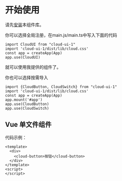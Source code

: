 # 开始使用
请先[安装](#/doc/install)本组件库。

你可以选择全局注册，在main.js/main.ts中写入下面的代码

```
import CloudUI from "cloud-ui-1"
import 'cloud-ui-1/dist/lib/cloud.css'
const app = createApp(App)
app.use(CloudUI)
```

就可以使用我提供的组件了。

你也可以选择按需导入

```
import {CloudButton, CloudSwitch} from "cloud-ui-1"
import 'cloud-ui-1/dist/lib/cloud.css'
const app = createApp(App)
app.mount('#app')
app.use(CloudButton)
app.use(CloudSwitch)
```

## Vue 单文件组件

代码示例：

```
<template>
  <div>
    <cloud-button>按钮</cloud-button>
  </div>
</template>
<script>
</script>
```
